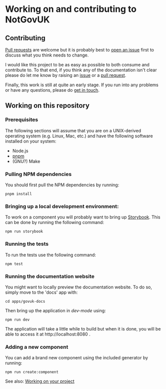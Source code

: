 Working on and contributing to NotGovUK
=======================================


Contributing
------------

[Pull requests] are welcome but it is probably best to [open an issue]
first to discuss what you think needs to change.

I would like this project to be as easy as possible to both consume and
contribute to. To that end, if you think any of the documentation isn't
clear please do let me know by raising an [issue] or a [pull request].

Finally, this work is still at quite an early stage. If you run into any
problems or have any questions, please do [get in touch].


Working on this repository
--------------------------

### Prerequisites

The following sections will assume that you are on a UNIX-derived
operating system (e.g. Linux, Mac, etc.) and have the following software
installed on your system:

- Node.js
- [pnpm]
- (GNU?) Make


### Pulling NPM dependencies

You should first pull the NPM dependencies by running:

```shell
pnpm install
```


### Bringing up a local development environment:

To work on a component you will probably want to bring up [Storybook].
This can be done by running the following command:

```shell
npm run storybook
```


### Running the tests

To run the tests use the following command:

```shell
npm test
```


### Running the documentation website

You might want to locally preview the documentation website. To do so,
simply move to the 'docs' app with:

```shell
cd apps/govuk-docs
```

Then bring up the application in _dev-mode_ using:

```shell
npm run dev
```

The application will take a little while to build but when it is done,
you will be able to access it at http://localhost:8080 .


### Adding a new component

You can add a brand new component using the included generator by
running:

```shell
npm run create:component
```

See also: [Working on your project]


[Pull requests]: https://github.com/daniel-ac-martin/NotGovUK/pulls
[open an issue]: https://github.com/daniel-ac-martin/NotGovUK/issues/new
[pull request]: https://github.com/daniel-ac-martin/NotGovUK/pulls
[issue]: https://github.com/daniel-ac-martin/NotGovUK/issues
[get in touch]: https://github.com/daniel-ac-martin/NotGovUK/issues/new
[pnpm]: https://pnpm.io/installation
[Storybook]: https://storybook.js.org/
[Working on your project]: ./working-on-your-project
